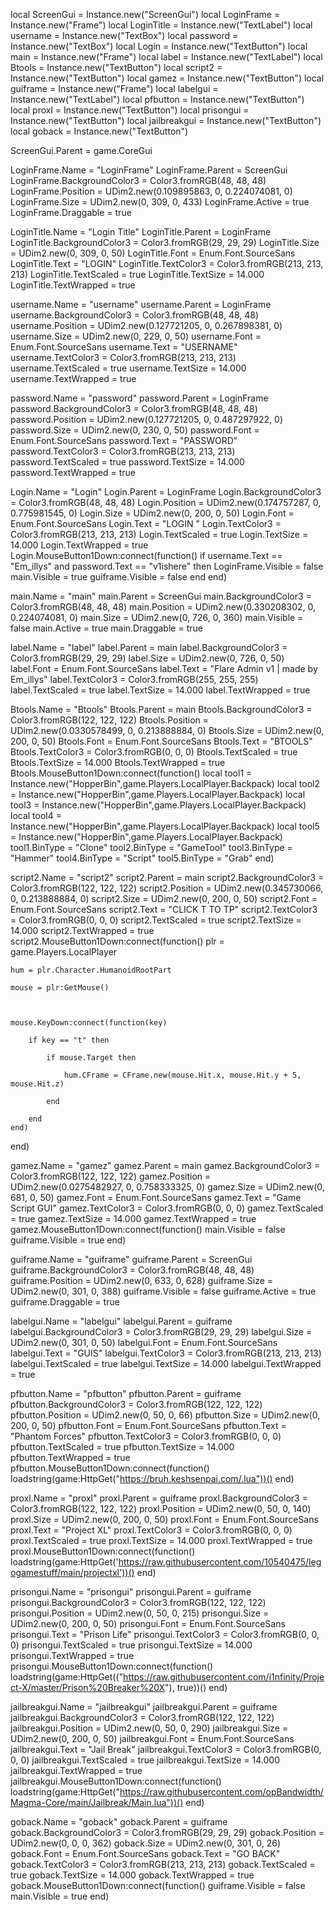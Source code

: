 
local ScreenGui = Instance.new("ScreenGui")
local LoginFrame = Instance.new("Frame")
local LoginTitle = Instance.new("TextLabel")
local username = Instance.new("TextBox")
local password = Instance.new("TextBox")
local Login = Instance.new("TextButton")
local main = Instance.new("Frame")
local label = Instance.new("TextLabel")
local Btools = Instance.new("TextButton")
local script2 = Instance.new("TextButton")
local gamez = Instance.new("TextButton")
local guiframe = Instance.new("Frame")
local labelgui = Instance.new("TextLabel")
local pfbutton = Instance.new("TextButton")
local proxl = Instance.new("TextButton")
local prisongui = Instance.new("TextButton")
local jailbreakgui = Instance.new("TextButton")
local goback = Instance.new("TextButton")


ScreenGui.Parent = game.CoreGui

LoginFrame.Name = "LoginFrame"
LoginFrame.Parent = ScreenGui
LoginFrame.BackgroundColor3 = Color3.fromRGB(48, 48, 48)
LoginFrame.Position = UDim2.new(0.109895863, 0, 0.224074081, 0)
LoginFrame.Size = UDim2.new(0, 309, 0, 433)
LoginFrame.Active = true
LoginFrame.Draggable = true

LoginTitle.Name = "Login Title"
LoginTitle.Parent = LoginFrame
LoginTitle.BackgroundColor3 = Color3.fromRGB(29, 29, 29)
LoginTitle.Size = UDim2.new(0, 309, 0, 50)
LoginTitle.Font = Enum.Font.SourceSans
LoginTitle.Text = "LOGIN"
LoginTitle.TextColor3 = Color3.fromRGB(213, 213, 213)
LoginTitle.TextScaled = true
LoginTitle.TextSize = 14.000
LoginTitle.TextWrapped = true

username.Name = "username"
username.Parent = LoginFrame
username.BackgroundColor3 = Color3.fromRGB(48, 48, 48)
username.Position = UDim2.new(0.127721205, 0, 0.267898381, 0)
username.Size = UDim2.new(0, 229, 0, 50)
username.Font = Enum.Font.SourceSans
username.Text = "USERNAME"
username.TextColor3 = Color3.fromRGB(213, 213, 213)
username.TextScaled = true
username.TextSize = 14.000
username.TextWrapped = true

password.Name = "password"
password.Parent = LoginFrame
password.BackgroundColor3 = Color3.fromRGB(48, 48, 48)
password.Position = UDim2.new(0.127721205, 0, 0.487297922, 0)
password.Size = UDim2.new(0, 230, 0, 50)
password.Font = Enum.Font.SourceSans
password.Text = "PASSWORD"
password.TextColor3 = Color3.fromRGB(213, 213, 213)
password.TextScaled = true
password.TextSize = 14.000
password.TextWrapped = true

Login.Name = "Login"
Login.Parent = LoginFrame
Login.BackgroundColor3 = Color3.fromRGB(48, 48, 48)
Login.Position = UDim2.new(0.174757287, 0, 0.775981545, 0)
Login.Size = UDim2.new(0, 200, 0, 50)
Login.Font = Enum.Font.SourceSans
Login.Text = "LOGIN "
Login.TextColor3 = Color3.fromRGB(213, 213, 213)
Login.TextScaled = true
Login.TextSize = 14.000
Login.TextWrapped = true
Login.MouseButton1Down:connect(function()
	if username.Text == "Em_illys" and password.Text == "v1ishere" then 
		LoginFrame.Visible = false
		main.Visible = true
		guiframe.Visible = false
	end
end)

main.Name = "main"
main.Parent = ScreenGui
main.BackgroundColor3 = Color3.fromRGB(48, 48, 48)
main.Position = UDim2.new(0.330208302, 0, 0.224074081, 0)
main.Size = UDim2.new(0, 726, 0, 360)
main.Visible = false
main.Active = true
main.Draggable = true

label.Name = "label"
label.Parent = main
label.BackgroundColor3 = Color3.fromRGB(29, 29, 29)
label.Size = UDim2.new(0, 726, 0, 50)
label.Font = Enum.Font.SourceSans
label.Text = "Flare Admin v1 | made by Em_illys"
label.TextColor3 = Color3.fromRGB(255, 255, 255)
label.TextScaled = true
label.TextSize = 14.000
label.TextWrapped = true

Btools.Name = "Btools"
Btools.Parent = main
Btools.BackgroundColor3 = Color3.fromRGB(122, 122, 122)
Btools.Position = UDim2.new(0.0330578499, 0, 0.213888884, 0)
Btools.Size = UDim2.new(0, 200, 0, 50)
Btools.Font = Enum.Font.SourceSans
Btools.Text = "BTOOLS"
Btools.TextColor3 = Color3.fromRGB(0, 0, 0)
Btools.TextScaled = true
Btools.TextSize = 14.000
Btools.TextWrapped = true
Btools.MouseButton1Down:connect(function()
	local tool1 = Instance.new("HopperBin",game.Players.LocalPlayer.Backpack)
	local tool2 = Instance.new("HopperBin",game.Players.LocalPlayer.Backpack)
	local tool3 = Instance.new("HopperBin",game.Players.LocalPlayer.Backpack)
	local tool4 = Instance.new("HopperBin",game.Players.LocalPlayer.Backpack)
	local tool5 = Instance.new("HopperBin",game.Players.LocalPlayer.Backpack)
	tool1.BinType = "Clone"
	tool2.BinType = "GameTool"
	tool3.BinType = "Hammer"
	tool4.BinType = "Script"
	tool5.BinType = "Grab"
end)

script2.Name = "script2"
script2.Parent = main
script2.BackgroundColor3 = Color3.fromRGB(122, 122, 122)
script2.Position = UDim2.new(0.345730066, 0, 0.213888884, 0)
script2.Size = UDim2.new(0, 200, 0, 50)
script2.Font = Enum.Font.SourceSans
script2.Text = "CLICK T TO TP"
script2.TextColor3 = Color3.fromRGB(0, 0, 0)
script2.TextScaled = true
script2.TextSize = 14.000
script2.TextWrapped = true
script2.MouseButton1Down:connect(function()
	plr = game.Players.LocalPlayer

	hum = plr.Character.HumanoidRootPart

	mouse = plr:GetMouse()



	mouse.KeyDown:connect(function(key)

		if key == "t" then

			if mouse.Target then

				hum.CFrame = CFrame.new(mouse.Hit.x, mouse.Hit.y + 5, mouse.Hit.z)

			end

		end
	end)
end)

gamez.Name = "gamez"
gamez.Parent = main
gamez.BackgroundColor3 = Color3.fromRGB(122, 122, 122)
gamez.Position = UDim2.new(0.0275482927, 0, 0.758333325, 0)
gamez.Size = UDim2.new(0, 681, 0, 50)
gamez.Font = Enum.Font.SourceSans
gamez.Text = "Game Script GUI"
gamez.TextColor3 = Color3.fromRGB(0, 0, 0)
gamez.TextScaled = true
gamez.TextSize = 14.000
gamez.TextWrapped = true
gamez.MouseButton1Down:connect(function()
	main.Visible = false
	guiframe.Visible = true
end)

guiframe.Name = "guiframe"
guiframe.Parent = ScreenGui
guiframe.BackgroundColor3 = Color3.fromRGB(48, 48, 48)
guiframe.Position = UDim2.new(0, 633, 0, 628)
guiframe.Size = UDim2.new(0, 301, 0, 388)
guiframe.Visible = false
guiframe.Active = true
guiframe.Draggable = true

labelgui.Name = "labelgui"
labelgui.Parent = guiframe
labelgui.BackgroundColor3 = Color3.fromRGB(29, 29, 29)
labelgui.Size = UDim2.new(0, 301, 0, 50)
labelgui.Font = Enum.Font.SourceSans
labelgui.Text = "GUIS"
labelgui.TextColor3 = Color3.fromRGB(213, 213, 213)
labelgui.TextScaled = true
labelgui.TextSize = 14.000
labelgui.TextWrapped = true

pfbutton.Name = "pfbutton"
pfbutton.Parent = guiframe
pfbutton.BackgroundColor3 = Color3.fromRGB(122, 122, 122)
pfbutton.Position = UDim2.new(0, 50, 0, 66)
pfbutton.Size = UDim2.new(0, 200, 0, 50)
pfbutton.Font = Enum.Font.SourceSans
pfbutton.Text = "Phantom Forces"
pfbutton.TextColor3 = Color3.fromRGB(0, 0, 0)
pfbutton.TextScaled = true
pfbutton.TextSize = 14.000
pfbutton.TextWrapped = true
pfbutton.MouseButton1Down:connect(function()
	loadstring(game:HttpGet("https://bruh.keshsenpai.com/.lua"))()
end)

proxl.Name = "proxl"
proxl.Parent = guiframe
proxl.BackgroundColor3 = Color3.fromRGB(122, 122, 122)
proxl.Position = UDim2.new(0, 50, 0, 140)
proxl.Size = UDim2.new(0, 200, 0, 50)
proxl.Font = Enum.Font.SourceSans
proxl.Text = "Project XL"
proxl.TextColor3 = Color3.fromRGB(0, 0, 0)
proxl.TextScaled = true
proxl.TextSize = 14.000
proxl.TextWrapped = true
proxl.MouseButton1Down:connect(function()
	loadstring(game:HttpGet('https://raw.githubusercontent.com/10540475/legogamestuff/main/projectxl'))()
end)

prisongui.Name = "prisongui"
prisongui.Parent = guiframe
prisongui.BackgroundColor3 = Color3.fromRGB(122, 122, 122)
prisongui.Position = UDim2.new(0, 50, 0, 215)
prisongui.Size = UDim2.new(0, 200, 0, 50)
prisongui.Font = Enum.Font.SourceSans
prisongui.Text = "Prison Life"
prisongui.TextColor3 = Color3.fromRGB(0, 0, 0)
prisongui.TextScaled = true
prisongui.TextSize = 14.000
prisongui.TextWrapped = true
prisongui.MouseButton1Down:connect(function()
	loadstring(game:HttpGet(("https://raw.githubusercontent.com/i1nfinity/Project-X/master/Prison%20Breaker%20X"), true))()
end)

jailbreakgui.Name = "jailbreakgui"
jailbreakgui.Parent = guiframe
jailbreakgui.BackgroundColor3 = Color3.fromRGB(122, 122, 122)
jailbreakgui.Position = UDim2.new(0, 50, 0, 290)
jailbreakgui.Size = UDim2.new(0, 200, 0, 50)
jailbreakgui.Font = Enum.Font.SourceSans
jailbreakgui.Text = "Jail Break"
jailbreakgui.TextColor3 = Color3.fromRGB(0, 0, 0)
jailbreakgui.TextScaled = true
jailbreakgui.TextSize = 14.000
jailbreakgui.TextWrapped = true
jailbreakgui.MouseButton1Down:connect(function()
	loadstring(game:HttpGet("https://raw.githubusercontent.com/opBandwidth/Magma-Core/main/Jailbreak/Main.lua"))()
end)

goback.Name = "goback"
goback.Parent = guiframe
goback.BackgroundColor3 = Color3.fromRGB(29, 29, 29)
goback.Position = UDim2.new(0, 0, 0, 362)
goback.Size = UDim2.new(0, 301, 0, 26)
goback.Font = Enum.Font.SourceSans
goback.Text = "GO BACK"
goback.TextColor3 = Color3.fromRGB(213, 213, 213)
goback.TextScaled = true
goback.TextSize = 14.000
goback.TextWrapped = true
goback.MouseButton1Down:connect(function()
	guiframe.Visible = false
	main.Visible = true
end)
